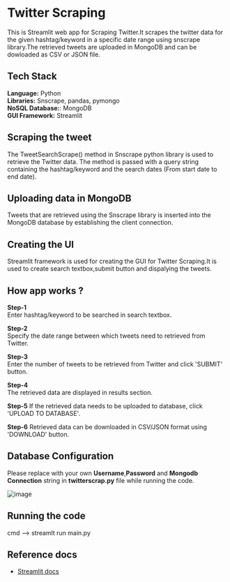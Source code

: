 
# Twitter Scraping 

This is Streamlit web app for Scraping Twitter.It scrapes the twitter data for the given hashtag/keyword in a specific date range using snscrape library.The retrieved tweets are uploaded in MongoDB and can be dowloaded as CSV or JSON file.

## Tech Stack

**Language:** Python\
**Libraries:** Snscrape, pandas, pymongo\
**NoSQL Database:**: MongoDB\
**GUI Framework:** Streamlit

## Scraping the tweet

The TweetSearchScrape() method in Snscrape python library is used to retrieve the Twitter data. The method is passed with a query string containing the hashtag/keyword and the search dates (From start date to end date).

## Uploading data in MongoDB

Tweets that are retrieved using the Snscrape library is inserted into the MongoDB database by establishing the client connection.

## Creating the UI

 Streamlit framework is used for creating the GUI for Twitter Scraping.It is used to create search textbox,submit button and dispalying the tweets.

## How app works ?

**Step-1**  
Enter hashtag/keyword to be searched in search textbox.

**Step-2**  
Specify the date range between which tweets need to retrieved from Twitter.

**Step-3**  
Enter the number of tweets to be retrieved from Twitter and click 'SUBMIT' button.

**Step-4**  
The retrieved data are displayed in results section.

**Step-5** 
If the retrieved data needs to be uploaded to database, click 'UPLOAD TO DATABASE'.

**Step-6** 
Retrieved data can be downloaded in CSV/JSON format using 'DOWNLOAD' button.

## Database Configuration
Please replace with  your own **Username**,**Password** and **Mongodb Connection** string in **twitterscrap.py** file while running the code.

![image](https://user-images.githubusercontent.com/116367662/224507110-fb12c2a5-cd5a-4b49-b975-fb0ee5297f23.png)

## Running the code

cmd --> streamlt run main.py






## Reference docs
 - [Streamlit docs](https://docs.streamlit.io/)
